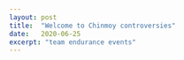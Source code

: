 ```yaml
---
layout: post
title:  "Welcome to Chinmoy controversies"
date:   2020-06-25
excerpt: "team endurance events"
---
```


